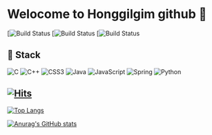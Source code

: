 
<!--
**honggilgim/honggilgim** is a ✨ _special_ ✨ repository because its `README.md` (this file) appears on your GitHub profile.

Here are some ideas to get you started:

- 🔭 I’m currently working on ...
- 🌱 I’m currently learning ...
- 👯 I’m looking to collaborate on ...
- 🤔 I’m looking for help with ...
- 💬 Ask me about ...
- 📫 How to reach me: ...
- 😄 Pronouns: ...
- ⚡ Fun fact: ...
-->
# Welocome to Honggilgim github 👋
[![Build Status](https://img.shields.io/github/followers/honggilgim?style=social) [![Build Status](https://img.shields.io/github/stars/honggilgim?style=social) [![Build Status]()

## 🔭 Stack 
![C](https://img.shields.io/badge/c-%2300599C.svg?style=for-the-badge&logo=c&logoColor=white) ![C++](https://img.shields.io/badge/c++-%2300599C.svg?style=for-the-badge&logo=c%2B%2B&logoColor=white) ![CSS3](https://img.shields.io/badge/css3-%231572B6.svg?style=for-the-badge&logo=css3&logoColor=white)
![Java](https://img.shields.io/badge/java-%23ED8B00.svg?style=for-the-badge&logo=java&logoColor=white) 	![JavaScript](https://img.shields.io/badge/javascript-%23323330.svg?style=for-the-badge&logo=javascript&logoColor=%23F7DF1E) 	![Spring](https://img.shields.io/badge/spring-%236DB33F.svg?style=for-the-badge&logo=spring&logoColor=white) ![Python](https://img.shields.io/badge/python-3670A0?style=for-the-badge&logo=python&logoColor=ffdd54)

## [![Hits](https://hits.seeyoufarm.com/api/count/incr/badge.svg?url=https%3A%2F%2Fgithub.com%2Fhonggilgim%2Fhit-counter&count_bg=%2300EFD6&title_bg=%23555555&icon=&icon_color=%23E7E7E7&title=visited&edge_flat=true)](https://hits.seeyoufarm.com)

[![Top Langs](https://github-readme-stats.vercel.app/api/top-langs/?username=honggilgim&langs_count=8)](https://github.com/honggilgim/github-readme-stats)

[![Anurag's GitHub stats](https://github-readme-stats.vercel.app/api?username=honggilgim)](https://github.com/anuraghazra/github-readme-stats)
